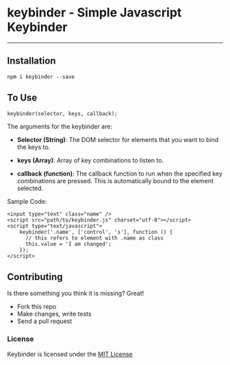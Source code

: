 # keybinder - Simple Javascript Keybinder

---
## Installation
```
npm i keybinder --save
```

## To Use
```
keybinder(selector, keys, callback);
```
The arguments for the keybinder are:
* __Selector (String)__: The DOM selector for elements that you want to bind the keys to.

* __keys (Array)__: Array of key combinations to listen to.

* __callback (function)__: The callback function to run when the specified key combinations are pressed. This is automatically bound to the element selected.

Sample Code:
```
<input type="text" class="name" />
<script src="path/to/keybinder.js" charset="utf-8"></script>
<script type="text/javascript">
    keybinder('.name', ['control', 's'], function () {
      // this refers to element with .name as class
      this.value = 'I am changed';
    });
</script>
```

## Contributing
Is there something you think it is missing? Great!
- Fork this repo
- Make changes, write tests
- Send a pull request

### License
Keybinder is licensed under the [MIT License](../master/LICENSE)
